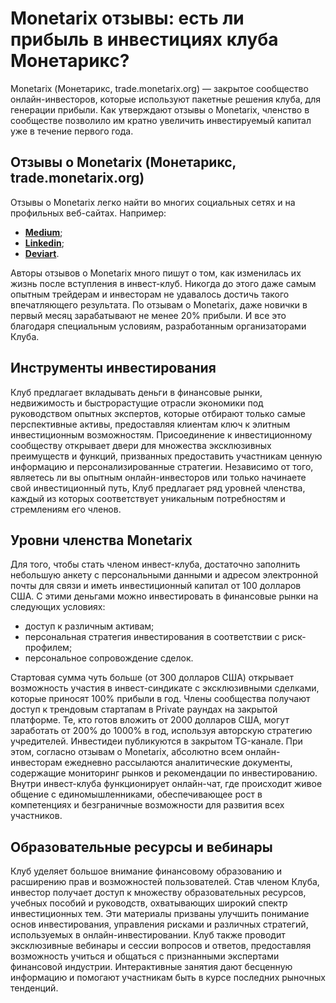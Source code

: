 <h1>Monetarix отзывы: есть ли прибыль в инвестициях клуба Монетарикс?</h1>

Monetarix (Монетарикс, trade.monetarix.org) — закрытое сообщество онлайн-инвесторов, которые используют пакетные решения клуба, для генерации прибыли. Как утверждают отзывы о Monetarix, членство в сообществе позволило им кратно увеличить инвестируемый капитал уже в течение первого года. 

<h2>Отзывы о Monetarix (Монетарикс, trade.monetarix.org)</h2>

Отзывы о Monetarix легко найти во многих социальных сетях и на профильных веб-сайтах. Например:
- **[Medium]([https://www.reddit.com/user/Dry_Ostrich6375/comments/1c1jook/monetarix_%D0%BE%D1%82%D0%B7%D1%8B%D0%B2%D1%8B_%D1%88%D0%B0%D0%B3_%D0%B2%D0%BF%D0%B5%D1%80%D0%B5%D0%B4_%D0%B2_%D0%BF%D1%80%D0%B8%D0%B1%D1%8B%D0%BB%D1%8C%D0%BD%D0%BE%D0%BC/](https://medium.com/@arsenijdubinin283/monetarix-отзывы-в-чем-преимущество-для-инвесторов-526666d9a82e))**;
- **[Linkedin](https://www.linkedin.com/showcase/monetarix-investment/)**;
- **[Deviart](https://www.deviantart.com/monetarix/about)**.
  
Авторы отзывов о Monetarix много пишут о том, как изменилась их жизнь после вступления в инвест-клуб. Никогда до этого даже самым опытным трейдерам и инвесторам не удавалось достичь такого впечатляющего результата. По отзывам о Monetarix, даже новички в первый месяц зарабатывают не менее 20% прибыли. И все это благодаря специальным условиям, разработанным организаторами Клуба.

<h2>Инструменты инвестирования</h2>

Клуб предлагает вкладывать деньги в финансовые рынки, недвижимость и быстрорастущие отрасли экономики под руководством опытных экспертов, которые отбирают только самые перспективные активы, предоставляя клиентам ключ к элитным инвестиционным возможностям.
Присоединение к инвестиционному сообществу открывает двери для множества эксклюзивных преимуществ и функций, призванных предоставить участникам ценную информацию и персонализированные стратегии. Независимо от того, являетесь ли вы опытным онлайн-инвесторов или только начинаете свой инвестиционный путь, Клуб предлагает ряд уровней членства, каждый из которых соответствует уникальным потребностям и стремлениям его членов. 

<h2>Уровни членства Monetarix</h2>

Для того, чтобы стать членом инвест-клуба, достаточно заполнить небольшую анкету с персональными данными и адресом электронной почты для связи и иметь инвестиционный капитал от 100 долларов США. С этими деньгами можно инвестировать в финансовые рынки на следующих условиях:
- доступ к различным активам;
- персональная стратегия инвестирования в соответствии с риск-профилем;
- персональное сопровождение сделок.
  
Стартовая сумма чуть больше (от 300 долларов США) открывает возможность участия в инвест-синдикате с эксклюзивными сделками, которые приносят 100% прибыли в год. Члены сообщества получают доступ к трендовым стартапам в Private раундах на закрытой платформе.
Те, кто готов вложить от 2000 долларов США, могут заработать от 200% до 1000% в год, используя авторскую стратегию учредителей. Инвестидеи публикуются в закрытом TG-канале. 
При этом, согласно отзывам о Monetarix, абсолютно всем онлайн-инвесторам ежедневно рассылаются аналитические документы, содержащие мониторинг рынков и рекомендации по инвестированию.
Внутри инвест-клуба функционирует онлайн-чат, где происходит живое общение с единомышленниками, обеспечивающее рост в компетенциях и безграничные возможности для развития всех участников.

<h2>Образовательные ресурсы и вебинары</h2>

Клуб уделяет большое внимание финансовому образованию и расширению прав и возможностей пользователей. Став членом Клуба, инвестор получает доступ к множеству образовательных ресурсов, учебных пособий и руководств, охватывающих широкий спектр инвестиционных тем. Эти материалы призваны улучшить понимание основ инвестирования, управления рисками и различных стратегий, используемых в онлайн-инвестировании.
Клуб также проводит эксклюзивные вебинары и сессии вопросов и ответов, предоставляя возможность учиться и общаться с признанными экспертами финансовой индустрии. Интерактивные занятия дают бесценную информацию и помогают участникам быть в курсе последних рыночных тенденций.
